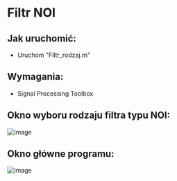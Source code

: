 # Filtr NOI

## Jak uruchomić:
- Uruchom "Filtr_rodzaj.m"

## Wymagania:
- Signal Processing Toolbox

## Okno wyboru rodzaju filtra typu NOI:
![image](https://user-images.githubusercontent.com/79996325/166515035-61e8863a-0597-4fc0-870b-e9502e30addb.png)

## Okno główne programu:
![image](https://user-images.githubusercontent.com/79996325/166514748-91e46d9b-4a12-4d57-bea8-ce63e0209ac7.png)
